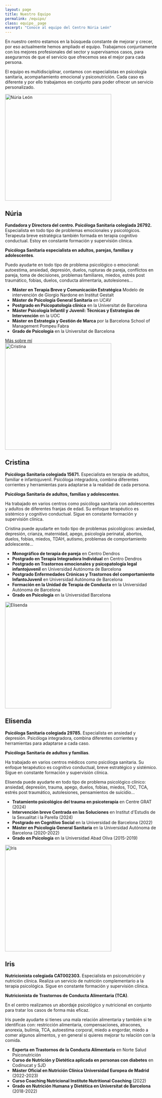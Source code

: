 ```yaml
---
layout: page
title: Nuestro Equipo
permalink: /equipo/
class: equipo__page
excerpt: "Conoce al equipo del Centro Núria León"
---
```


En nuestro centro estamos en la búsqueda constante de mejorar y crecer, por eso actualmente hemos ampliado el equipo. Trabajamos conjuntamente con los mejores profesionales del sector y supervisamos casos, para asegurarnos de que el servicio que ofrecemos sea el mejor para cada persona.

El equipo es multidisciplinar, contamos con especialistas en psicología sanitaria, acompañamiento emocional y psiconutrición. Cada caso es diferente y por ello trabajamos en conjunto para poder ofrecer un servicio personalizado.

<div class="member">
<img class="member__img" alt="Núria León" src="{{site.baseurl}}/images/equipo/nuria.webp" width="350" />
<h2 class="member__name" id="nuria">Núria</h2>
<div class="member__content" markdown="1">

**Fundadora y Directora del centro. Psicóloga Sanitaria colegiada 26792.** Especialista en todo tipo de problemas emocionales y psicológicos. Terapeuta breve estratégica también formada en terapia cognitivo conductual. Estoy en constante formación y supervisión clínica.

**Psicóloga Sanitaria especialista en adultos, parejas, familias y adolescentes**.

Puedo ayudarte en todo tipo de problema psicológico o emocional: autoestima, ansiedad, depresión, duelos, rupturas de pareja, conflictos en pareja, toma de decisiones, problemas familiares, miedos, estrés post traumático, fobias, duelos, conducta alimentaria, autolesiones...

- **Máster en Terapia Breve y Comunicación Estratégica** Modelo de intervención de Giorgio Nardone en Institut Gestalt
- **Máster de Psicología General Sanitaria** en UCAV
- **Postgrado en Psicopatología clínica** en la Universitat de Barcelona
- **Máster Psicología Infantil y Juvenil: Técnicas y Estrategias de Intervención** en la UOC
- **Máster en Estrategia y Gestión de Marca** por la Barcelona School of Management Pompeu Fabra
- **Grado de Psicología** en la Universitat de Barcelona

<a href="{{site.baseurl}}/sobre-mi" class="member__navigation navigation">
Más sobre mí
</a>
</div>
</div>

<div class="member">
<img class="member__img" alt="Cristina" src="{{site.baseurl}}/images/equipo/cristina.webp" width="350" />
<h2 class="member__name" id="cristina">Cristina</h2>
<div class="member__content" markdown="1">

**Psicóloga Sanitaria colegiada 15671.** Especialista en terapia de adultos, familiar e infantojuvenil. Psicóloga integradora, combina diferentes corrientes y herramientas para adaptarse a la realidad de cada persona.

**Psicóloga Sanitaria de adultos, familias y adolescentes**.

Ha trabajado en varios centros como psicóloga sanitaria con adolescentes y adultos de diferentes franjas de edad. Su enfoque terapéutico es sistémico y cognitivo conductual. Sigue en constante formación y supervisión clínica.

Cristina puede ayudarte en todo tipo de problemas psicológicos: ansiedad, depresión, crianza, maternidad, apego, psicología perinatal, abortos, duelos, fobias, miedos, TDAH, autismo, problemas de comportamiento adolescente...

- **Monográfico de terapia de pareja** en Centro Dendros
- **Postgrado en Terapia Integradora Individual** en Centro Dendros
- **Postgrado en Trastornos emocionales y psicopatología legal infantojuvenil** en Universidad Autónoma de Barcelona
- **Postgrado Enfermedades Crónicas y Trastornos del comportamiento InfantoJuvenil** en Universidad Autónoma de Barcelona
- **Formación en la Unidad de Terapia de Conducta** en la Universidad Autónoma de Barcelona
- **Grado en Psicología** en la Universidad Barcelona

</div>
</div>

<div class="member">
<img class="member__img" alt="Elisenda" src="{{site.baseurl}}/images/equipo/elisenda.webp" width="350" />
<h2 class="member__name" id="elisenda">Elisenda</h2>
<div class="member__content" markdown="1">

**Psicóloga Sanitaria colegiada 29785.** Especialista en ansiedad y depresión. Psicóloga integradora, combina diferentes corrientes y herramientas para adaptarse a cada caso.

**Psicóloga Sanitaria de adultos y familias**.

Ha trabajado en varios centros médicos como psicóloga sanitaria. Su enfoque terapéutico es cognitivo conductual, breve estratégico y sistémico. Sigue en constante formación y supervisión clínica.

Elisenda puede ayudarte en todo tipo de problema psicológico clínico: ansiedad, depresión, trauma, apego, duelos, fobias, miedos, TOC, TCA, estrés post traumático, autolesiones, pensamientos de suicidio...

- **Tratamiento psicológico del trauma en psicoterapia** en Centre GRAT (2024)
- **Intervención breve Centrada en las Soluciones** en Institut d'Estudis de la Sexualitat i la Parella (2024)
- **Postgrado en Cognitivo Social** en la Universidad de Barcelona (2022)
- **Máster en Psicología General Sanitaria** en la Universidad Autónoma de Barcelona (2020-2022)
- **Grado en Psicología** en la Universidad Abad Oliva (2015-2019)

</div>
</div>

<div class="member">
<img class="member__img" alt="Iris" src="{{site.baseurl}}/images/equipo/iris.webp" width="350" />
<h2 class="member__name" id="iris">Iris</h2>
<div class="member__content" markdown="1">

**Nutricionista colegiada CAT002303.** Especialista en psiconutrición y nutrición clínica. Realiza un servicio de nutrición complementario a la terapia psicológica. Sigue en constante formación y supervisión clínica.

**Nutricionista de Trastornos de Conducta Alimentaria (TCA)**.

En el centro realizamos un abordaje psicológico y nutricional en conjunto para tratar los casos de forma más eficaz.

Iris puede ayudarte si tienes una mala relación alimentaria y también si te identificas con: restricción alimentaria, compensaciones, atracones, anorexia, bulímia, TCA, autoestima corporal, miedo a engordar, miedo a comer algunos alimentos, y en general si quieres mejorar tu relación con la comida.

- **Experta en Trastornos de la Conducta Alimentaria** en Norte Salud Psiconutrición
- **Curso de Nutrición y Dietética aplicada en personas con diabetes** en Codinucat y SJD
- **Máster Oficial en Nutrición Clínica Universidad Europea de Madrid** (2022-2023)
- **Curso Coaching Nutricional Institute Nutritional Coaching** (2022)
- **Grado en Nutrición Humana y Dietética en Universitat de Barcelona** (2018-2022)

</div>
</div>
